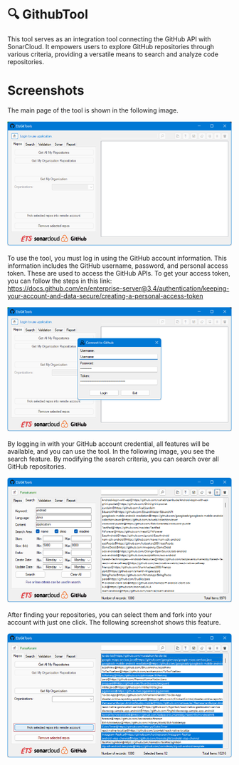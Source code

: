 # 🔍 GithubTool
This tool serves as an integration tool connecting the GitHub API with SonarCloud. It empowers users to explore GitHub repositories through various criteria, providing a versatile means to search and analyze code repositories.

# Screenshots
The main page of the tool is shown in the following image.
<br/><br/>
<img src="/Screenshots/ETSGitTool.png"/>
<br/><br/>
To use the tool, you must log in using the GitHub account information. This information includes the GitHub username, password, and personal access token. These are used to access the GitHub APIs. To get your access token, you can follow the steps in this link: 
<br/>
https://docs.github.com/en/enterprise-server@3.4/authentication/keeping-your-account-and-data-secure/creating-a-personal-access-token
<br/><br/>
<img src="/Screenshots/ETSGitToolLoginPage.png"/>
<br/><br/>
By logging in with your GitHub account credential, all features will be available, and you can use the tool. In the following image, you see the search feature. By modifying the search criteria, you can search over all GitHub repositories.
<br/><br/>
<img src="/Screenshots/ETSGitToolSearchPageWithCriteria.png"/>
<br/><br/>
After finding your repositories, you can select them and fork into your account with just one click. The following screenshot shows this feature.
<br/><br/>
<img src="/Screenshots/ETSGitToolSearchPageSelectionToFork.png"/>
